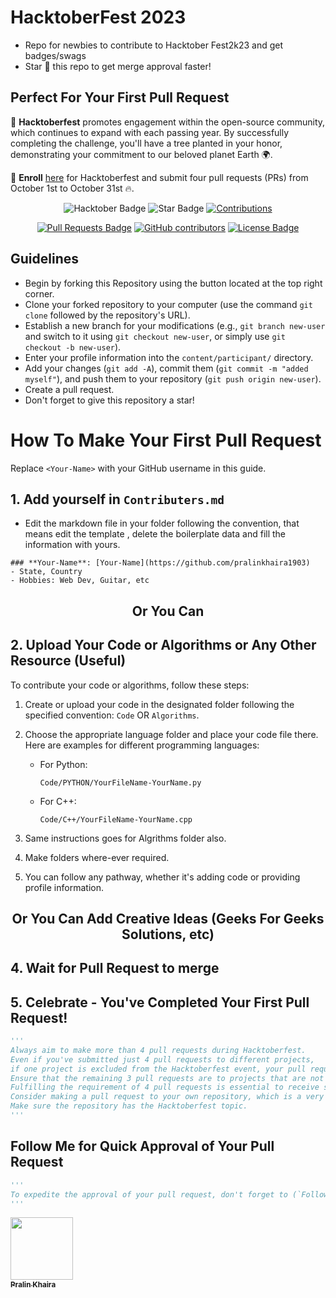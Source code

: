 # HacktoberFest 2023
- Repo for newbies to contribute to Hacktober Fest2k23 and get badges/swags
- Star 🌟 this repo to get merge approval faster!
## Perfect For Your First Pull Request
🌟 **Hacktoberfest** promotes engagement within the open-source community, which continues to expand with each passing year. By successfully completing the challenge, you'll have a tree planted in your honor, demonstrating your commitment to our beloved planet Earth 🌍.

📣 **Enroll** [here](https://hacktoberfest.digitalocean.com) for Hacktoberfest and submit four pull requests (PRs) from October 1st to October 31st 🔥.

<div align="center">

<img src="https://img.shields.io/badge/hacktoberfest-2023-blueviolet" alt="Hacktober Badge"/>
 <img src="https://img.shields.io/static/v1?label=%F0%9F%8C%9F&message=If%20Useful&style=style=flat&color=BC4E99" alt="Star Badge"/>
 <a href="https://github.com/pralinkhaira1903" ><img src="https://img.shields.io/badge/Contributions-welcome-violet.svg?style=flat&logo=git" alt="Contributions" /></a>

<a href="https://github.com/pralinkhaira1903/HacktoberFest2k23/pulls"><img src="https://img.shields.io/github/issues-pr/pralinkhaira1903/HacktoberFest2k23" alt="Pull Requests Badge"/></a>
<a href="https://github.com/pralinkhaira1903/HacktoberFest2k23/graphs/contributors"><img alt="GitHub contributors" src="https://img.shields.io/github/contributors/pralinkhaira1903/HacktoberFest2k23?color=2b9348"></a>
<a href="https://github.com/pralinkhaira1903/HacktoberFest2k23/blob/master/LICENSE"><img src="https://img.shields.io/github/license/pralinkhaira1903/HacktoberFest2k23?color=2b9348" alt="License Badge"/></a>

</div>

## Guidelines

- Begin by forking this Repository using the button located at the top right corner.
- Clone your forked repository to your computer (use the command `git clone` followed by the repository's URL).
- Establish a new branch for your modifications (e.g., `git branch new-user` and switch to it using `git checkout new-user`, or simply use `git checkout -b new-user`).
- Enter your profile information into the `content/participant/` directory.
- Add your changes (`git add -A`), commit them (`git commit -m "added myself"`), and push them to your repository (`git push origin new-user`).
- Create a pull request.
- Don't forget to give this repository a star!

# How To Make Your First Pull Request

Replace `<Your-Name>` with your GitHub username in this guide.

## 1. Add yourself in `Contributers.md`
- Edit the markdown file in your folder following the convention, that means edit the template , delete the boilerplate data and fill the information with yours.

```
### **Your-Name**: [Your-Name](https://github.com/pralinkhaira1903)
- State, Country
- Hobbies: Web Dev, Guitar, etc
```

<div align="center">
<h2> Or You Can </h2>
</div>

## 2. Upload Your Code or Algorithms or Any Other Resource (Useful)

To contribute your code or algorithms, follow these steps:

1. Create or upload your code in the designated folder following the specified convention: `Code` OR `Algorithms`.

2. Choose the appropriate language folder and place your code file there. Here are examples for different programming languages:

   - For Python:
     ```
     Code/PYTHON/YourFileName-YourName.py
     ```

   - For C++:
     ```
     Code/C++/YourFileName-YourName.cpp
     ```
3. Same instructions goes for Algrithms folder also.
4. Make folders where-ever required.
5. You can follow any pathway, whether it's adding code or providing profile information.

<div align="center">
<h2> Or You Can Add Creative Ideas (Geeks For Geeks Solutions, etc)</h2>
</div>

## 4. Wait for Pull Request to merge

## 5. Celebrate - You've Completed Your First Pull Request!

```python
'''
Always aim to make more than 4 pull requests during Hacktoberfest.
Even if you've submitted just 4 pull requests to different projects,
if one project is excluded from the Hacktoberfest event, your pull request won't count.
Ensure that the remaining 3 pull requests are to projects that are not excluded.
Fulfilling the requirement of 4 pull requests is essential to receive swags or t-shirts.
Consider making a pull request to your own repository, which is a very safe option.
Make sure the repository has the Hacktoberfest topic.
'''
```

## Follow Me for Quick Approval of Your Pull Request

```python
'''
To expedite the approval of your pull request, don't forget to (`Follow Me`)🚀
'''
```

<tr><td align="center"><a href="https://github.com/pralinkhaira1903"><kbd><img src="https://avatars3.githubusercontent.com/pralinkhaira1903?size=100" width="100px;" alt=""/></kbd><br /><sub><b>Pralin Khaira</b></sub></a><br /></td>

</tr>
